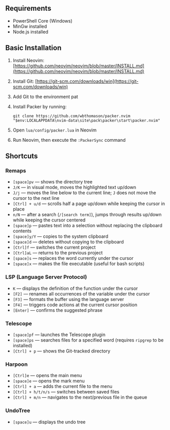 ## Requirements

- PowerShell Core (Windows)
- MinGw installed
- Node.js installed

## Basic Installation

1. Install Neovim: [https://github.com/neovim/neovim/blob/master/INSTALL.md](https://github.com/neovim/neovim/blob/master/INSTALL.md)
2. Install Git: [https://git-scm.com/downloads/win](https://git-scm.com/downloads/win)
3. Add Git to the environment pat
4. Install Packer by running:
    
    ```
    git clone https://github.com/wbthomason/packer.nvim "$env:LOCALAPPDATA\nvim-data\site\pack\packer\start\packer.nvim"
    ```
    
5. Open `lua/config/packer.lua` in Neovim
6. Run Neovim, then execute the `:PackerSync` command

## Shortcuts

### Remaps

- `[space]pv` — shows the directory tree
- `J/K` — in visual mode, moves the highlighted text up/down
- `J/j` — moves the line below to the current line; `J` does not move the cursor to the next line
- `[Ctrl] + u/d` — scrolls half a page up/down while keeping the cursor in place
- `n/N` — after a search (`/[search term]`), jumps through results up/down while keeping the cursor centered
- `[space]p` — pastes text into a selection without replacing the clipboard contents
- `[space]y/Y` — copies to the system clipboard
- `[space]d` — deletes without copying to the clipboard
- `[Ctrl]f` — switches the current project
- `[Ctrl]aL` — returns to the previous project
- `[space]s` — replaces the word currently under the cursor
- `[space]x` — makes the file executable (useful for bash scripts)

### LSP (Language Server Protocol)

- `K` — displays the definition of the function under the cursor
- `[F2]` — renames all occurrences of the variable under the cursor
- `[F3]` — formats the buffer using the language server
- `[F4]` — triggers code actions at the current cursor position
- `[Enter]` — confirms the suggested phrase

### Telescope

- `[space]pf` — launches the Telescope plugin
- `[space]ps` — searches files for a specified word (requires `ripgrep` to be installed)
- `[Ctrl] + p` — shows the Git-tracked directory

### Harpoon

- `[Ctrl]e` — opens the main menu
- `[space]e` — opens the mark menu
- `[Ctrl] + a` — adds the current file to the menu
- `[Ctrl] + h/t/n/s` — switches between saved files
- `[Ctrl] + m/n` — navigates to the next/previous file in the queue

### UndoTree

- `[space]u` — displays the undo tree
